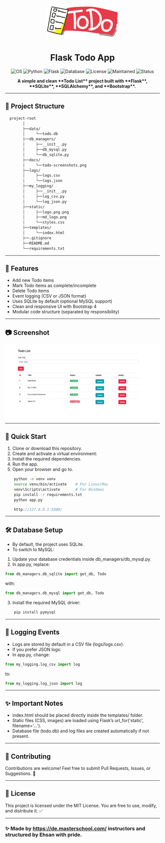 <p align="center"><img src="static/md_logo.png"></p>

<h1 align="center">Flask Todo App</h1>

<div align="center">
  <img src="https://img.shields.io/badge/OS-Linux%2FWindows-blue" alt="OS" />
  <img src="https://img.shields.io/badge/Made%20with-Python%203.10-blue" alt="Python" />
  <img src="https://img.shields.io/badge/Framework-Flask-orange" alt="Flask" />
  <img src="https://img.shields.io/badge/Database-SQLite3-lightgrey" alt="Database" />
  <img src="https://img.shields.io/badge/License-MIT-green" alt="License" />
  <img src="https://img.shields.io/badge/Maintained-Yes-brightgreen" alt="Maintained" />
  <img src="https://img.shields.io/badge/Status-Under%20Development-yellow" alt="Status" />
  <p><strong>A simple and clean **Todo List** project built with **Flask**, **SQLite**, **SQLAlchemy**, and **Bootstrap**.</strong></p>

</div>

---

## 📂 Project Structure

```bash
  project-root
        │
        ├──data/
        │     └──todo.db
        ├──db_managers/
        │     ├──__init__.py
        │     ├──db_mysql.py
        │     └──db_sqlite.py
        ├──docs/
        │     └──todo-screenshots.png
        ├──logs/
        │     ├──logs.csv
        │     └──logs.json
        ├──my_logging/
        │     ├──__init__.py
        │     ├──log_csv.py
        │     └──log_json.py
        ├──static/
        │     ├──logo.png.png
        │     ├──md_logo.png
        │     └──styles.css
        ├──templates/
        │     └──index.html
        ├──.gitignore
        ├──README.md
        └──requirements.txt
```
---
## 🥷 Features
- Add new Todo items
- Mark Todo items as complete/incomplete
- Delete Todo items
- Event logging (CSV or JSON format)
- Uses SQLite by default (optional MySQL support)
- Clean and responsive UI with Bootstrap 4
- Modular code structure (separated by responsibility)

---

## 📷 Screenshot

<div>
    <img src="docs/todo-screenshot.png" />
</div>

---

## 🚀 Quick Start

1. Clone or download this repository.
2. Create and activate a virtual environment:
3. Install the required dependencies.
4. Run the app.
5. Open your browser and go to.

```bash
    python -m venv venv
    source venv/bin/activate    # For Linux/Mac
    venv\Scripts\activate       # For Windows
    pip install -r requirements.txt
    python app.py
```
```cpp
    http://127.0.0.1:5000/
```

---

## 🛠️ Database Setup
- By default, the project uses SQLite.
- To switch to MySQL:
1. Update your database credentials inside db_managers/db_mysql.py.
2. In app.py, replace:
```python
from db_managers.db_sqlite import get_db, Todo
```
with:
```python
from db_managers.db_mysql import get_db, Todo
```
3. Install the required MySQL driver:
```bash
    pip install pymysql
```

---

## 📜 Logging Events

- Logs are stored by default in a CSV file (logs/logs.csv).
- If you prefer JSON logs:
- In app.py, change:
```python
from my_logging.log_csv import log
```
to:
```python
from my_logging.log_json import log
```

---

## ✨ Important Notes
- index.html should be placed directly inside the templates/ folder.
- Static files (CSS, images) are loaded using Flask’s url_for('static', filename='...').
- Database file (todo.db) and log files are created automatically if not present.

---

## 🤝 Contributing

Contributions are welcome!
Feel free to submit Pull Requests, Issues, or Suggestions. 🚀

---

## 📃 License

This project is licensed under the MIT License.
You are free to use, modify, and distribute it. ✅

---

### ✨ Made by https://de.masterschool.com/ instructors and structured by Ehsan with pride.